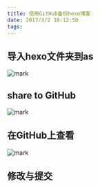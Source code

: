 ```yaml
---
title: 使用GitHub备份hexo博客
date: 2017/3/2 10:12:50 
tags:
---
```

## 导入hexo文件夹到as ##
![mark](http://om0x75dce.bkt.clouddn.com/blog/20170302/101357924.png)
## share to GitHub ##
![mark](http://om0x75dce.bkt.clouddn.com/blog/20170302/101425198.png)
## 在GitHub上查看 ##
![mark](http://om0x75dce.bkt.clouddn.com/blog/20170302/101449960.png)
## 修改与提交 ##